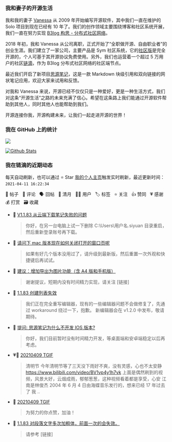 ### 我和妻子的开源生活

我和我的妻子 [Vanessa](https://github.com/Vanessa219) 从 2009 年开始编写开源软件，其中我们一直在维护的 Solo 项目到现在已经有 10 年了。我们的创作领域主要围绕博客和社区系统开展，我们一直在努力实现 [B3log 构思 - 分布式社区网络](https://ld246.com/article/1546941897596)。

2018 年初，我和 Vanessa 从公司离职，正式开始了“全职做开源、自由职业者”的创业生涯。我们建立了一家公司，主要产品是 Sym 社区系统，它的[社区版](https://github.com/88250/symphony)是完全开源的，个人可基于其开源协议免费使用。另外，我们也运营着一个超过 5 万用户的社区[链滴](https://ld246.com)，作为 B3log 分布式社区网络的社区端节点。

最近我们开启了新项目[思源笔记](https://github.com/siyuan-note/siyuan)，这是一款 Markdown 块级引用和双向链接的网状笔记应用，欢迎大家来试用和反馈。

对我和 Vanessa 来说，开源已经不仅仅只是一种爱好，更是一种生活方式，我们对这条“开源生活”之路的未来充满了信心。希望在这条路上我们能通过开源软件帮助到其他人，同时其他人也能帮助到我们。

开源连接你我，开源构建未来，让我们一起走进开源的世界！

### 我在 GitHub 上的统计

<a title="Hits" target="_blank" href="https://github.com/88250/88250"><img src="https://hits.b3log.org/88250/88250.svg"></a>

[![Github Stats](https://github-readme-stats.vercel.app/api?username=88250&theme=tokyonight&show_icons=true)](https://github.com/88250)

<!--events start -->

### 我在链滴的近期动态

每天自动刷新，也可以通过 ⭐️ Star [我的个人主页](https://github.com/88250/88250)触发实时刷新，最近更新时间：`2021-04-11 16:22:34`

📝 帖子 &nbsp; 💬 评论 &nbsp; 🗣 回帖 &nbsp; 🌙 清月 &nbsp; 👨‍💻 用户 &nbsp; 🏷️ 标签 &nbsp; ⭐️ 关注 &nbsp; 👍 赞同 &nbsp; 💗 感谢 &nbsp; 💰 打赏 &nbsp; 🗃 收藏

* 💬 [V1.1.83 从云端下载笔记失败的问题](https://ld246.com/article/1618065711247/comment/1618068446281#comments)

  > 你好，在另一台电脑上试一下删除 C:\Users\用户名\.siyuan 目录重启，然后重新登录账号再下载。
* 💬 [请问下 mac 版本现在如何关闭打开的窗口页呢](https://ld246.com/article/1618061844846/comment/1618062331080#comments)

  > 如果有好几个版本没用过了，请升级到最新版，然后重置一次外观和快捷键后再试试。
* 💬 [建议：增加导出为图片功能（含 A4 版和手机版）](https://ld246.com/article/1618059961681/comment/1618060702464#comments)

  > 谢谢提议，短期内没有时间精力实现，请关注 [链接]
* 💬 [1.1.83 创建列表失效](https://ld246.com/article/1618022511921/comment/1618024799129#comments)

  > 我们正在完全重写编辑器，现有的一些编辑器问题不会做修复了，先通过 workaround 绕过一下，抱歉。 新编辑器会在 v1.2.0 中发布，敬请期待。
* 💬 [提问: 思源笔记为什么不开发 IOS 版本?](https://ld246.com/article/1617972116145/comment/1617977453778#comments)

  > 你好，我们目前暂时没有时间精力开发，等桌面端和安卓端稳定以后再考虑。
* 💗📝 [20210409 TGIF](https://ld246.com/article/1617935890045)

  > 清明节 今年清明节等了三天没下雨好不爽，没有灵感，心也不太安静 https://www.bilibili.com/video/BV1vp4y1h7vk 上面是偶然刷到的视频，风景大好，云烟成雨，郁郁葱葱，这种视频看着都是享受，心安 江南是林俊杰 2004 年 6 月 4 日由海蝶音乐发行的，想来已经 17 年过去了 我 ..
* 💬 [20210409 TGIF](https://ld246.com/article/1617935890045/comment/1617967407045#comments)

  > 为努力的你点赞，加油！
* 💬 [1.1.83 对段落文字多次加粗体，前面一次的会失效。](https://ld246.com/article/1617951410482/comment/1617953868898#comments)

  > 请参考 [链接]


<!--events end -->
